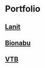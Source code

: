 # Portfolio

## [Lanit](https://github.com/vano-stas/cv-projects/tree/main/lanit)

## [Bionabu](https://github.com/vano-stas/cv-projects/tree/main/bionabu)

## [VTB](https://github.com/vano-stas/cv-projects/tree/main/vtb)
